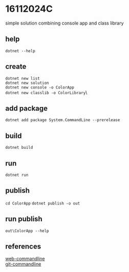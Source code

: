 # 16112024C
simple solution combining console app and class library

## help

`dotnet --help`

## create

`dotnet new list`\
`dotnet new solution`\
`dotnet new console -o ColorApp`\
`dotnet new classlib -o ColorLibrary`\

## add package

`dotnet add package System.CommandLine --prerelease`

## build

`dotnet build`

## run

`dotnet run`

## publish

`cd ColorApp`
`dotnet publish -o out`

## run publish

`out\ColorApp --help`

## references
[web-commandline](https://learn.microsoft.com/en-us/dotnet/standard/commandline/)\
[git-commandline](https://github.com/dotnet/docs/blob/main/docs/standard/commandline/get-started-tutorial.md)